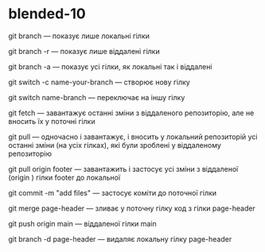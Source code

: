 # blended-10

git branch — показує лише локальні гілки

git branch -r — показує лише віддалені гілки

git branch -a — показує усі гілки, як локальні так і віддалені

git switch -c name-your-branch — створює нову гілку

git switch name-branch — переключає на іншу гілку

git fetch — завантажує останні зміни з віддаленого репозиторію, але не вносить їх у поточні гілки

git pull — одночасно і завантажує, і вносить у локальний репозиторій усі останні зміни (на усіх гілках), які були зроблені у віддаленому репозиторію

git pull origin footer — завантажить і застосує усі зміни з віддаленої (origin ) гілки footer до локальної

git commit -m "add files" — застосує коміти до поточної гілки

git merge page-header — зливає у поточну гілку код з гілки page-header

git push origin main — віддаленої гілки main

git branch -d page-header — видаляє локальну гілку page-header
